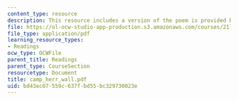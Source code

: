 ```yaml
---
content_type: resource
description: This resource includes a version of the poem is provided by Thomas Campion.
file: https://ol-ocw-studio-app-production.s3.amazonaws.com/courses/21l-004-major-poets-fall-2001/bd43ec07559c637fbd55bc329730023e_camp_herr_wall.pdf
file_type: application/pdf
learning_resource_types:
- Readings
ocw_type: OCWFile
parent_title: Readings
parent_type: CourseSection
resourcetype: Document
title: camp_herr_wall.pdf
uid: bd43ec07-559c-637f-bd55-bc329730023e
---
```

